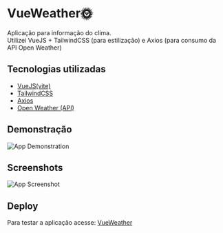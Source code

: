 
# VueWeather🌞

Aplicação para informação do clima.<br>
Utilizei VueJS + TailwindCSS (para estilização) e Axios (para consumo da API Open Weather)



## Tecnologias utilizadas

 - [VueJS(vite)](https://vitejs.dev/)
 - [TailwindCSS](https://tailwindcss.com/)
 - [Axios](https://axios-http.com/ptbr/)
 - [Open Weather (API)](https://openweathermap.org/)


## Demonstração

![App Demonstration](https://media.giphy.com/media/j8WcMB6f1lIJYvZa93/giphy.gif)


## Screenshots

![App Screenshot](https://github.com/marlonmnz/pictures/blob/master/VueWeather.jpg?raw=true)


## Deploy

Para testar a aplicação acesse:
[VueWeather](https://vueweatherbr.vercel.app/)
